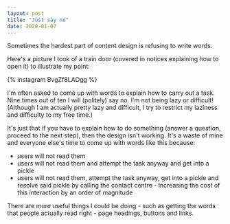 ```yaml
---
layout: post
title: "Just say no"
date: 2020-01-07
---
```


Sometimes the hardest part of content design is refusing to write words.

Here's a picture I took of a train door (covered in notices explaining how to open it) to illustrate my point:

 {% instagram BvgZf8LAOgg %}

I'm often asked to come up with words to explain how to carry out a task. Nine times out of ten I will (politely) say no. I'm not being lazy or difficult! (Although I am actually pretty lazy and difficult, I try to restrict my laziness and difficulty to my free time.)

It's just that if you have to explain how to do something (answer a question, proceed to the next step), then the design isn't working. It's a waste of mine and everyone else's time to come up with words like this because:

* users will not read them
* users will not read them and attempt the task anyway and get into a pickle
* users will not read them, attempt the task anyway, get into a pickle and resolve said pickle by calling the contact centre - increasing the cost of this interaction by an order of magnitude

There are more useful things I could be doing - such as getting the words that people actually read right - page headings, buttons and links.
